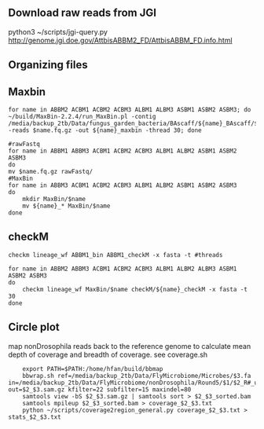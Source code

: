 ## Download raw reads from JGI

python3 ~/scripts/jgi-query.py http://genome.jgi.doe.gov/AttbisABBM2_FD/AttbisABBM_FD.info.html

## Organizing files


## Maxbin

	for name in ABBM2 ACBM1 ACBM2 ACBM3 ALBM1 ALBM3 ASBM1 ASBM2 ASBM3; do ~/build/MaxBin-2.2.4/run_MaxBin.pl -contig /media/backup_2tb/Data/fungus_garden_bacteria/BAscaff/${name}_BAscaff/${name}_BAscaff.fa -reads $name.fq.gz -out ${name}_maxbin -thread 30; done
	
	#rawFastq
	for name in ABBM1 ABBM3 ACBM1 ACBM2 ACBM3 ALBM1 ALBM2 ASBM1 ASBM2 ASBM3
	do
	mv $name.fq.gz rawFastq/
	#MaxBin
	for name in ABBM3 ACBM1 ACBM2 ACBM3 ALBM1 ALBM2 ASBM1 ASBM2 ASBM3
	do
		mkdir MaxBin/$name
		mv ${name}_* MaxBin/$name
	done

	
## checkM

	checkm lineage_wf ABBM1_bin ABBM1_checkM -x fasta -t #threads
	
	for name in ABBM2 ABBM3 ACBM1 ACBM2 ACBM3 ALBM1 ALBM2 ALBM3 ASBM1 ASBM2 ASBM3
	do
		checkm lineage_wf MaxBin/$name checkM/${name}_checkM -x fasta -t 30
	done

## Circle plot
map nonDrosophila reads back to the reference genome to calculate mean depth of coverage and breadth of coverage. see coverage.sh

		export PATH=$PATH:/home/hfan/build/bbmap
		bbwrap.sh ref=/media/backup_2tb/Data/FlyMicrobiome/Microbes/$3.fa in=/media/backup_2tb/Data/FlyMicrobiome/nonDrosophila/Round5/$1/$2_R#_unmapped.fq.gz out=$2_$3.sam.gz kfilter=22 subfilter=15 maxindel=80
		samtools view -bS $2_$3.sam.gz | samtools sort > $2_$3_sorted.bam
		samtools mpileup $2_$3_sorted.bam > coverage_$2_$3.txt
		python ~/scripts/coverage2region_general.py coverage_$2_$3.txt > stats_$2_$3.txt
		


